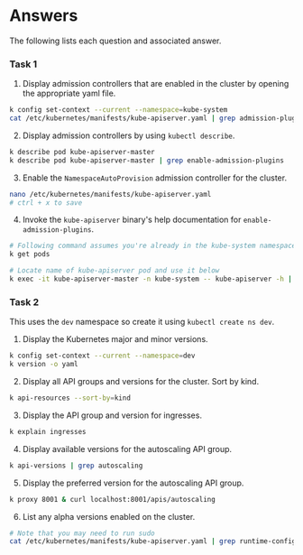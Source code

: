 # Answers

The following lists each question and associated answer.

### Task 1

1. Display admission controllers that are enabled in the cluster by opening the appropriate yaml file.

```bash
k config set-context --current --namespace=kube-system
cat /etc/kubernetes/manifests/kube-apiserver.yaml | grep admission-plugins
```

2. Display admission controllers by using `kubectl describe`.

```bash
k describe pod kube-apiserver-master 
k describe pod kube-apiserver-master | grep enable-admission-plugins
```

3. Enable the `NamespaceAutoProvision` admission controller for the cluster.

```bash
nano /etc/kubernetes/manifests/kube-apiserver.yaml 
# ctrl + x to save
```

4. Invoke the `kube-apiserver` binary's help documentation for `enable-admission-plugins`. 

```bash
# Following command assumes you're already in the kube-system namespace
k get pods

# Locate name of kube-apiserver pod and use it below
k exec -it kube-apiserver-master -n kube-system -- kube-apiserver -h | grep enable-admission-plugins
```

### Task 2

This uses the `dev` namespace so create it using `kubectl create ns dev`.

1. Display the Kubernetes major and minor versions.

```bash
k config set-context --current --namespace=dev
k version -o yaml
```

2. Display all API groups and versions for the cluster. Sort by kind.

```bash
k api-resources --sort-by=kind
```

3. Display the API group and version for ingresses.

```bash
k explain ingresses
```

4. Display available versions for the autoscaling API group.

```bash
k api-versions | grep autoscaling
```

5. Display the preferred version for the autoscaling API group.

```bash
k proxy 8001 & curl localhost:8001/apis/autoscaling
```

6. List any alpha versions enabled on the cluster.

```bash
# Note that you may need to run sudo
cat /etc/kubernetes/manifests/kube-apiserver.yaml | grep runtime-config
```

